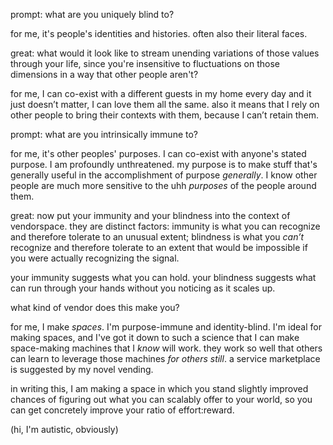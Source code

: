 prompt: what are you uniquely blind to?

for me, it's people's identities and histories. often also their literal faces.

great: what would it look like to stream unending variations of those values through your life, since you're insensitive to fluctuations on those dimensions in a way that other people aren't?

for me, I can co-exist with a different guests in my home every day and it just doesn’t matter, I can love them all the same. also it means that I rely on other people to bring their contexts with them, because I can’t retain them.

prompt: what are you intrinsically immune to?

for me, it's other peoples' purposes. I can co-exist with anyone's stated purpose. I am profoundly unthreatened. my purpose is to make stuff that's generally useful in the accomplishment of purpose *generally*. I know other people are much more sensitive to the uhh *purposes* of the people around them.

great: now put your immunity and your blindness into the context of vendorspace. they are distinct factors: immunity is what you can recognize and therefore tolerate to an unusual extent; blindness is what you *can’t* recognize and therefore tolerate to an extent that would be impossible if you were actually recognizing the signal.

your immunity suggests what you can hold. your blindness suggests what can run through your hands without you noticing as it scales up.

what kind of vendor does this make you?

for me, I make *spaces*. I'm purpose-immune and identity-blind. I'm ideal for making spaces, and I've got it down to such a science that I can make space-making machines that I *know* will work. they work so well that others can learn to leverage those machines *for others still*. a service marketplace is suggested by my novel vending.

in writing this, I am making a space in which you stand slightly improved chances of figuring out what you can scalably offer to your world, so you can get concretely improve your ratio of effort:reward.

(hi, I'm autistic, obviously)
